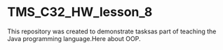 # TMS_C32_HW_lesson_8
This repository was created to demonstrate tasksas part of teaching the Java programming language.Here about OOP.
